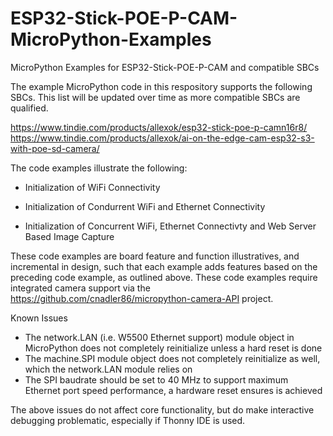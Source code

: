 # ESP32-Stick-POE-P-CAM-MicroPython-Examples
MicroPython Examples for ESP32-Stick-POE-P-CAM and compatible SBCs

The example MicroPython code in this respository supports the following SBCs.  This list will be updated over time as more compatible SBCs are qualified.

https://www.tindie.com/products/allexok/esp32-stick-poe-p-camn16r8/
https://www.tindie.com/products/allexok/ai-on-the-edge-cam-esp32-s3-with-poe-sd-camera/

The code examples illustrate the following:

- Initialization of WiFi Connectivity

- Initialization of Condurrent WiFi and Ethernet Connectivity

- Initialization of Concurrent WiFi, Ethernet Connectivty and Web Server Based Image Capture

These code examples are board feature and function illustratives, and incremental in design, such that each example adds features based on the preceding code example, as outlined above.  These code examples require integrated camera support via the https://github.com/cnadler86/micropython-camera-API project.

Known Issues

- The network.LAN (i.e. W5500 Ethernet support) module object in MicroPython does not completely reinitialize unless a hard reset is done
- The machine.SPI module object does not completely reinitialize as well, which the network.LAN module relies on
-  The SPI baudrate should be set to 40 MHz to support maximum Ethernet port speed performance, a hardware reset ensures is achieved

The above issues do not affect core functionality, but do make interactive debugging problematic, especially if Thonny IDE is used.
